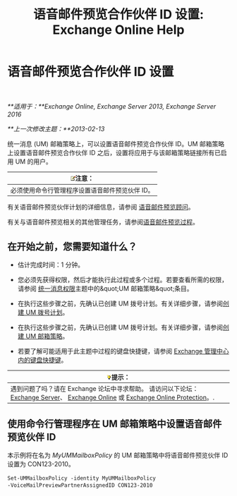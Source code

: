﻿---
title: '语音邮件预览合作伙伴 ID 设置: Exchange Online Help'
TOCTitle: 语音邮件预览合作伙伴 ID 设置
ms:assetid: ab98c320-9952-47a7-b141-ddfc2c0ad419
ms:mtpsurl: https://technet.microsoft.com/zh-cn/library/Ff630924(v=EXCHG.150)
ms:contentKeyID: 51408258
ms.date: 05/23/2018
mtps_version: v=EXCHG.150
ms.translationtype: MT
---

# 语音邮件预览合作伙伴 ID 设置

 

_**适用于：**Exchange Online, Exchange Server 2013, Exchange Server 2016_

_**上一次修改主题：**2013-02-13_

统一消息 (UM) 邮箱策略上，可以设置语音邮件预览合作伙伴 ID。UM 邮箱策略上设置语音邮件预览合作伙伴 ID 之后，设置将应用于与该邮箱策略链接所有已启用 UM 的用户。

<table>
<thead>
<tr class="header">
<th><img src="images/Bb124558.note(EXCHG.150).gif" title="注意" alt="注意" />注意：</th>
</tr>
</thead>
<tbody>
<tr class="odd">
<td>必须使用命令行管理程序设置语音邮件预览伙伴 ID。</td>
</tr>
</tbody>
</table>


有关语音邮件预览伙伴计划的详细信息，请参阅 [语音邮件预览顾问](voice-mail-preview-advisor-exchange-2013-help.md)。

有关与语音邮件预览相关的其他管理任务，请参阅[语音邮件预览过程](voice-mail-preview-procedures-exchange-2013-help.md)。

## 在开始之前，您需要知道什么？

  - 估计完成时间：1 分钟。

  - 您必须先获得权限，然后才能执行此过程或多个过程。若要查看所需的权限，请参阅 [统一消息权限](unified-messaging-permissions-exchange-2013-help.md)主题中的\&quot;UM 邮箱策略\&quot;条目。

  - 在执行这些步骤之前，先确认已创建 UM 拨号计划。有关详细步骤，请参阅[创建 UM 拨号计划](create-a-um-dial-plan-exchange-2013-help.md)。

  - 在执行这些步骤之前，先确认已创建 UM 拨号计划。有关详细步骤，请参阅[创建 UM 邮箱策略](create-a-um-mailbox-policy-exchange-2013-help.md)。

  - 若要了解可能适用于此主题中过程的键盘快捷键，请参阅 [Exchange 管理中心内的键盘快捷键](keyboard-shortcuts-in-the-exchange-admin-center-exchange-online-protection-help.md)。

<table>
<thead>
<tr class="header">
<th><img src="images/Bb124558.tip(EXCHG.150).gif" title="提示" alt="提示" />提示：</th>
</tr>
</thead>
<tbody>
<tr class="odd">
<td>遇到问题了吗？请在 Exchange 论坛中寻求帮助。 请访问以下论坛：<a href="https://go.microsoft.com/fwlink/p/?linkid=60612">Exchange Server</a>、 <a href="https://go.microsoft.com/fwlink/p/?linkid=267542">Exchange Online</a> 或 <a href="https://go.microsoft.com/fwlink/p/?linkid=285351">Exchange Online Protection</a>。.</td>
</tr>
</tbody>
</table>


## 使用命令行管理程序在 UM 邮箱策略中设置语音邮件预览伙伴 ID

本示例将在名为 *MyUMMailboxPolicy* 的 UM 邮箱策略中将语音邮件预览伙伴 ID 设置为 CON123-2010。

    Set-UMMailboxPolicy -identity MyUMMailboxPolicy 
    -VoiceMailPreviewPartnerAssignedID CON123-2010

